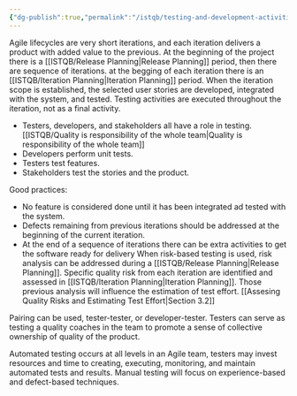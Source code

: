 ```yaml
---
{"dg-publish":true,"permalink":"/istqb/testing-and-development-activities/","tags":["agile","agile-tester","test-activities"]}
---
```


Agile lifecycles are very short iterations, and each iteration delivers a product with added value to the previous. At the beginning of the project there is a [[ISTQB/Release Planning\|Release Planning]] period, then there are sequence of iterations. at the begging of each iteration there is an [[ISTQB/Iteration Planning\|Iteration Planning]] period. When the iteration scope is established, the selected user stories are developed, integrated with the system, and tested. Testing activities are executed throughout the iteration, not as a final activity.

- Testers, developers, and stakeholders all have a role in testing. [[ISTQB/Quality is responsibility of the whole team\|Quality is responsibility of the whole team]]
- Developers perform unit tests.
- Testers test features.
- Stakeholders test the stories and the product.

Good practices:
- No feature is considered done until it has been integrated ad tested with the system. 
- Defects remaining from previous iterations should be addressed at the beginning of the current iteration.
- At the end of a sequence of iterations there can be extra activities to get the software ready for delivery
When risk-based testing is used, risk analysis can be addressed during a [[ISTQB/Release Planning\|Release Planning]]. 
Specific quality risk from each iteration are identified and assessed in [[ISTQB/Iteration Planning\|Iteration Planning]].
Those previous analysis will influence the estimation of test effort. [[Assesing Quality Risks and Estimating Test Effort\|Section 3.2]]

Pairing can be used, tester-tester, or developer-tester.
Testers can serve as testing a quality coaches in the team to promote a sense of collective ownership of quality of the product.

Automated testing occurs at all levels in an Agile team, testers may invest resources and time to creating, executing, monitoring, and maintain automated tests and results. Manual testing will focus on experience-based and defect-based techniques.


